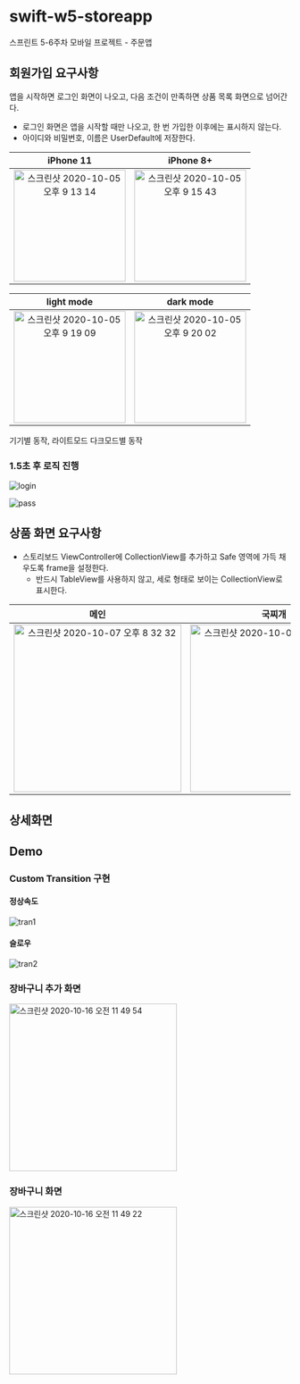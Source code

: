 # swift-w5-storeapp
스프린트 5-6주차 모바일 프로젝트 - 주문앱



## 회원가입 요구사항



앱을 시작하면 로그인 화면이 나오고, 다음 조건이 만족하면 상품 목록 화면으로 넘어간다.

- 로그인 화면은 앱을 시작할 때만 나오고, 한 번 가입한 이후에는 표시하지 않는다.
- 아이디와 비밀번호, 이름은 UserDefault에 저장한다.



|                          iPhone 11                           |                          iPhone 8+                           |
| :----------------------------------------------------------: | :----------------------------------------------------------: |
| <img width="200" alt="스크린샷 2020-10-05 오후 9 13 14" src="https://user-images.githubusercontent.com/46335714/95078120-96dfeb00-074f-11eb-849e-8fbfea3aa81d.png"> | <img width="200" alt="스크린샷 2020-10-05 오후 9 15 43" src="https://user-images.githubusercontent.com/46335714/95078337-f0481a00-074f-11eb-8f4c-0af59c61ab95.png"> |


|                          light mode                          |                          dark mode                           |
| :----------------------------------------------------------: | :----------------------------------------------------------: |
| <img width="200" alt="스크린샷 2020-10-05 오후 9 19 09" src="https://user-images.githubusercontent.com/46335714/95078640-6b113500-0750-11eb-9fa5-43c3f97e49d9.png"> | <img width="200" alt="스크린샷 2020-10-05 오후 9 20 02" src="https://user-images.githubusercontent.com/46335714/95078721-8a0fc700-0750-11eb-95b4-9dbb6ee49214.png"> |



기기별 동작, 라이트모드 다크모드별 동작



### 1.5초 후 로직 진행





![login](https://user-images.githubusercontent.com/46335714/95407793-02e16f80-0959-11eb-8ab2-0d4288f344ef.gif)





![pass](https://user-images.githubusercontent.com/46335714/95407797-04129c80-0959-11eb-9e6a-105e10e54926.gif)




## 상품 화면 요구사항



- 스토리보드 ViewController에 CollectionView를 추가하고 Safe 영역에 가득 채우도록 frame을 설정한다.
  - 반드시 TableView를 사용하지 않고, 세로 형태로 보이는 CollectionView로 표시한다.

|                             메인                             |                            국찌개                            |
| :----------------------------------------------------------: | :----------------------------------------------------------: |
| <img width="300" alt="스크린샷 2020-10-07 오후 8 32 32" src="https://user-images.githubusercontent.com/46335714/95325494-3cc06080-08dc-11eb-9be8-36debb3c88c0.png"> | <img width="300" alt="스크린샷 2020-10-07 오후 8 34 02" src="https://user-images.githubusercontent.com/46335714/95325628-72654980-08dc-11eb-9666-29a44cbf1ad7.png"> |



## 상세화면

## Demo

### Custom Transition 구현
#### 정상속도
![tran1](https://user-images.githubusercontent.com/46335714/95984269-e57f3a80-0e5d-11eb-98c3-86fa9ca6afbc.gif)



#### 슬로우

![tran2](https://user-images.githubusercontent.com/46335714/95984279-e87a2b00-0e5d-11eb-90a2-2b12f6734973.gif)



### 장바구니 추가 화면

<img width="300" alt="스크린샷 2020-10-16 오전 11 49 54" src="https://user-images.githubusercontent.com/46335714/96207248-b70c7700-0fa5-11eb-9a36-b8bb575a3116.png">





### 장바구니 화면

<img width="300" alt="스크린샷 2020-10-16 오전 11 49 22" src="https://user-images.githubusercontent.com/46335714/96207219-a3611080-0fa5-11eb-92f5-01f96cdc59e4.png">
